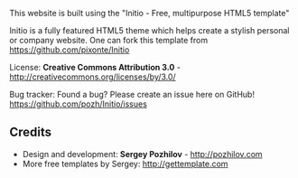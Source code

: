 This website is built using the "Initio - Free, multipurpose HTML5 template"

Initio is a fully featured HTML5 theme which helps create a stylish personal or company website. One can fork this template from https://github.com/pixonte/Initio


License:
**Creative Commons Attribution 3.0** - http://creativecommons.org/licenses/by/3.0/


Bug tracker:
Found a bug? Please create an issue here on GitHub! https://github.com/pozh/Initio/issues


Credits
-------
* Design and development: **Sergey Pozhilov** - http://pozhilov.com
* More free templates by Sergey: http://gettemplate.com

